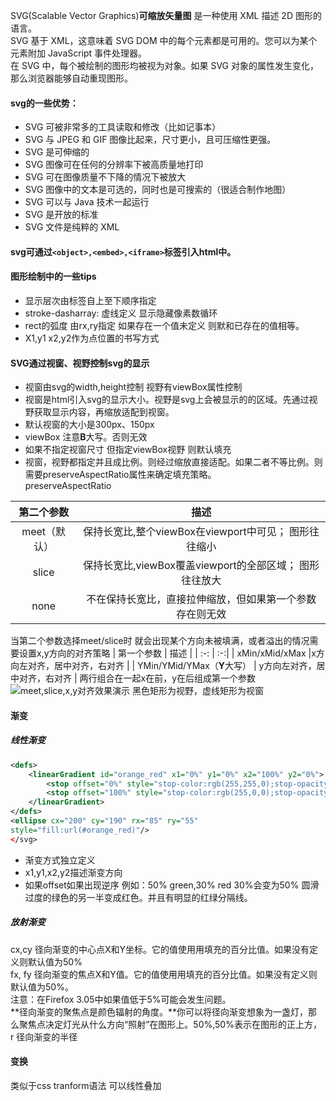 SVG(Scalable Vector Graphics)**可缩放矢量图** 是一种使用 XML 描述 2D 图形的语言。<br>
SVG 基于 XML，这意味着 SVG DOM 中的每个元素都是可用的。您可以为某个元素附加 JavaScript 事件处理器。<br>
在 SVG 中，每个被绘制的图形均被视为对象。如果 SVG 对象的属性发生变化，那么浏览器能够自动重现图形。<br>
#### svg的一些优势：
* SVG 可被非常多的工具读取和修改（比如记事本）
* SVG 与 JPEG 和 GIF 图像比起来，尺寸更小，且可压缩性更强。
* SVG 是可伸缩的
* SVG 图像可在任何的分辨率下被高质量地打印
* SVG 可在图像质量不下降的情况下被放大
* SVG 图像中的文本是可选的，同时也是可搜索的（很适合制作地图）
* SVG 可以与 Java 技术一起运行
* SVG 是开放的标准
* SVG 文件是纯粹的 XML
#### svg可通过`<object>,<embed>,<iframe>`标签引入html中。

#### 图形绘制中的一些tips
* 显示层次由标签自上至下顺序指定
* stroke-dasharray:  虚线定义  显示隐藏像素数循环
* rect的弧度  由rx,ry指定   如果存在一个值未定义  则默和已存在的值相等。
* X1,y1 x2,y2作为点位置的书写方式
#### SVG通过视窗、视野控制svg的显示
* 视窗由svg的width,height控制 视野有viewBox属性控制
* 视窗是html引入svg的显示大小。视野是svg上会被显示的的区域。先通过视野获取显示内容，再缩放适配到视窗。
* 默认视窗的大小是300px、150px
* viewBox 注意**B**大写。否则无效
* 如果不指定视窗尺寸 但指定viewBox视野  则默认填充
* 视窗，视野都指定并且成比例。则经过缩放直接适配。如果二者不等比例。则需要preserveAspectRatio属性来确定填充策略。<br>
preserveAspectRatio

| 第二个参数 | 描述 | 
| :-: | :-:|
| meet（默认） |保持长宽比,整个viewBox在viewport中可见； 图形往往缩小  | 
| slice | 保持长宽比,viewBox覆盖viewport的全部区域； 图形往往放大 | 
| none |不在保持长宽比，直接拉伸缩放，但如果第一个参数存在则无效 | 

当第二个参数选择meet/slice时 就会出现某个方向未被填满，或者溢出的情况需要设置x,y方向的对齐策略
| 第一个参数 | 描述 | 
| :-: | :-:|
| xMin/xMid/xMax |x方向左对齐，居中对齐，右对齐  | 
| YMin/YMid/YMax（**Y**大写） | y方向左对齐，居中对齐，右对齐 | 
两行组合在一起x在前，y在后组成第一个参数
![meet,slice,x,y对齐效果演示](https://user-gold-cdn.xitu.io/2019/5/5/16a83c40349ecd5f?w=1053&h=464&f=png&s=9335)
黑色矩形为视野，虚线矩形为视窗
#### 渐变
##### 线性渐变
```xml
<defs>
    <linearGradient id="orange_red" x1="0%" y1="0%" x2="100%" y2="0%">
        <stop offset="0%" style="stop-color:rgb(255,255,0);stop-opacity:1"/>
        <stop offset="100%" style="stop-color:rgb(255,0,0);stop-opacity:1"/>
    </linearGradient>
</defs>
<ellipse cx="200" cy="190" rx="85" ry="55"
style="fill:url(#orange_red)"/>
</svg>
```
* 渐变方式独立定义 
* x1,y1,x2,y2描述渐变方向 
* 如果offset如果出现逆序 例如：50% green,30% red   30%会变为50%  圆滑过度的绿色的另一半变成红色。并且有明显的红绿分隔线。
##### 放射渐变
cx,cy	径向渐变的中心点X和Y坐标。它的值使用用填充的百分比值。如果没有定义则默认值为50% <br>
fx, fy	径向渐变的焦点X和Y值。它的值使用用填充的百分比值。如果没有定义则默认值为50%。 <br>
注意：在Firefox 3.05中如果值低于5%可能会发生问题。<br>
**径向渐变的聚焦点是颜色辐射的角度。**你可以将径向渐变想象为一盏灯，那么聚焦点决定灯光从什么方向“照射”在图形上。50%,50%表示在图形的正上方，
r	径向渐变的半径
#### 变换
类似于css tranform语法 可以线性叠加
